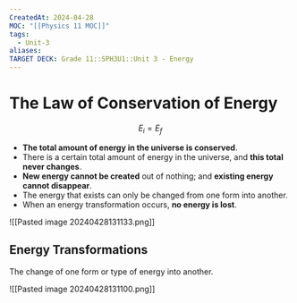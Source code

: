 ```yaml
---
CreatedAt: 2024-04-28
MOC: "[[Physics 11 MOC]]"
tags:
  - Unit-3
aliases: 
TARGET DECK: Grade 11::SPH3U1::Unit 3 - Energy
---
```


# The Law of Conservation of Energy
$$E_{i} = E_{f}$$
- **The total amount of energy in the universe is conserved**.
- There is a certain total amount of energy in the universe, and **this total never changes**.
- **New energy cannot be created** out of nothing; and **existing energy cannot disappear**.
- The energy that exists can only be changed from one form into another.
- When an energy transformation occurs, **no energy is lost**.
<!--ID: 1715096172996-->


![[Pasted image 20240428131133.png]]

## Energy Transformations
The change of one form or type of energy into another.
<!--ID: 1715895327924-->


![[Pasted image 20240428131100.png]]
